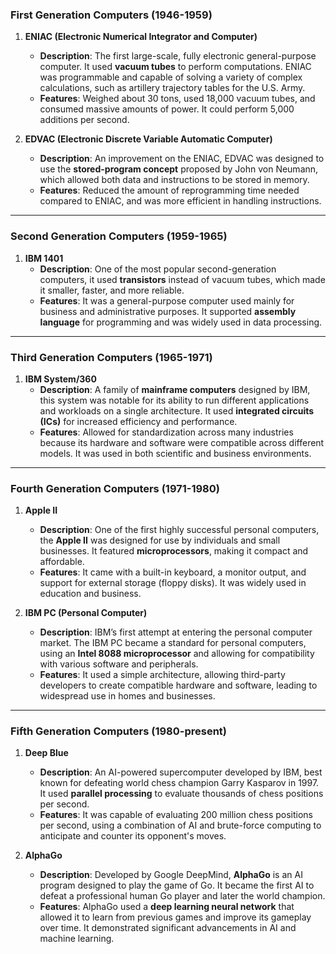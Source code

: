 ### **First Generation Computers (1946-1959)**

1. **ENIAC (Electronic Numerical Integrator and Computer)**
    
    - **Description**: The first large-scale, fully electronic general-purpose computer. It used **vacuum tubes** to perform computations. ENIAC was programmable and capable of solving a variety of complex calculations, such as artillery trajectory tables for the U.S. Army.
    - **Features**: Weighed about 30 tons, used 18,000 vacuum tubes, and consumed massive amounts of power. It could perform 5,000 additions per second.
2. **EDVAC (Electronic Discrete Variable Automatic Computer)**
    
    - **Description**: An improvement on the ENIAC, EDVAC was designed to use the **stored-program concept** proposed by John von Neumann, which allowed both data and instructions to be stored in memory.
    - **Features**: Reduced the amount of reprogramming time needed compared to ENIAC, and was more efficient in handling instructions.

---

### **Second Generation Computers (1959-1965)**

1. **IBM 1401**
    - **Description**: One of the most popular second-generation computers, it used **transistors** instead of vacuum tubes, which made it smaller, faster, and more reliable.
    - **Features**: It was a general-purpose computer used mainly for business and administrative purposes. It supported **assembly language** for programming and was widely used in data processing.

---

### **Third Generation Computers (1965-1971)**

1. **IBM System/360**
    - **Description**: A family of **mainframe computers** designed by IBM, this system was notable for its ability to run different applications and workloads on a single architecture. It used **integrated circuits (ICs)** for increased efficiency and performance.
    - **Features**: Allowed for standardization across many industries because its hardware and software were compatible across different models. It was used in both scientific and business environments.

---

### **Fourth Generation Computers (1971-1980)**

1. **Apple II**
    
    - **Description**: One of the first highly successful personal computers, the **Apple II** was designed for use by individuals and small businesses. It featured **microprocessors**, making it compact and affordable.
    - **Features**: It came with a built-in keyboard, a monitor output, and support for external storage (floppy disks). It was widely used in education and business.
2. **IBM PC (Personal Computer)**
    
    - **Description**: IBM’s first attempt at entering the personal computer market. The IBM PC became a standard for personal computers, using an **Intel 8088 microprocessor** and allowing for compatibility with various software and peripherals.
    - **Features**: It used a simple architecture, allowing third-party developers to create compatible hardware and software, leading to widespread use in homes and businesses.

---

### **Fifth Generation Computers (1980-present)**

1. **Deep Blue**
    
    - **Description**: An AI-powered supercomputer developed by IBM, best known for defeating world chess champion Garry Kasparov in 1997. It used **parallel processing** to evaluate thousands of chess positions per second.
    - **Features**: It was capable of evaluating 200 million chess positions per second, using a combination of AI and brute-force computing to anticipate and counter its opponent's moves.
2. **AlphaGo**
    
    - **Description**: Developed by Google DeepMind, **AlphaGo** is an AI program designed to play the game of Go. It became the first AI to defeat a professional human Go player and later the world champion.
    - **Features**: AlphaGo used a **deep learning neural network** that allowed it to learn from previous games and improve its gameplay over time. It demonstrated significant advancements in AI and machine learning.